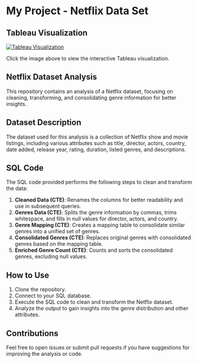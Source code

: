 # My Project - Netflix Data Set

## Tableau Visualization

[![Tableau Visualization](https://public.tableau.com/static/images/WJ/WJYTMDQTH/1.png)](https://public.tableau.com/views/NetflixDataVisualization/WJYTMDQTH?:display_count=n&:origin=viz_share_link)

Click the image above to view the interactive Tableau visualization.

## Netflix Dataset Analysis

This repository contains an analysis of a Netflix dataset, focusing on cleaning, transforming, and consolidating genre information for better insights.

## Dataset Description

The dataset used for this analysis is a collection of Netflix show and movie listings, including various attributes such as title, director, actors, country, date added, release year, rating, duration, listed genres, and descriptions.

## SQL Code

The SQL code provided performs the following steps to clean and transform the data:

1. **Cleaned Data (CTE)**: Renames the columns for better readability and use in subsequent queries.
2. **Genres Data (CTE)**: Splits the genre information by commas, trims whitespace, and fills in null values for director, actors, and country.
3. **Genre Mapping (CTE)**: Creates a mapping table to consolidate similar genres into a unified set of genres.
4. **Consolidated Genres (CTE)**: Replaces original genres with consolidated genres based on the mapping table.
5. **Enriched Genre Count (CTE)**: Counts and sorts the consolidated genres, excluding null values.

## How to Use

1. Clone the repository.
2. Connect to your SQL database.
3. Execute the SQL code to clean and transform the Netflix dataset.
4. Analyze the output to gain insights into the genre distribution and other attributes.

## Contributions

Feel free to open issues or submit pull requests if you have suggestions for improving the analysis or code.
